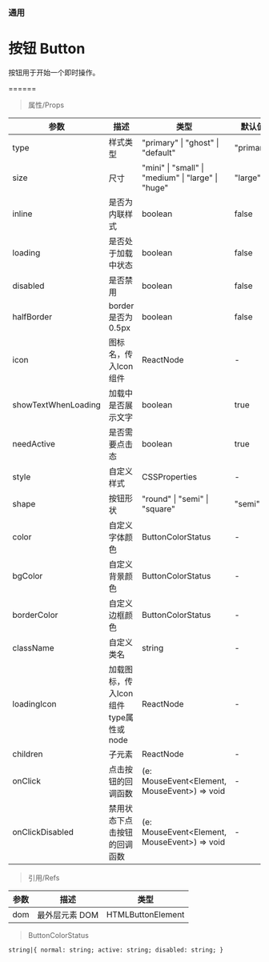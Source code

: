 ### 通用

# 按钮 Button

按钮用于开始一个即时操作。

======

> 属性/Props

|参数|描述|类型|默认值|
|----------|-------------|------|------|
|type|样式类型|"primary" \| "ghost" \| "default"|"primary"|
|size|尺寸|"mini" \| "small" \| "medium" \| "large" \| "huge"|"large"|
|inline|是否为内联样式|boolean|false|
|loading|是否处于加载中状态|boolean|false|
|disabled|是否禁用|boolean|false|
|halfBorder|border是否为0\.5px|boolean|false|
|icon|图标名，传入Icon组件|ReactNode|-|
|showTextWhenLoading|加载中是否展示文字|boolean|true|
|needActive|是否需要点击态|boolean|true|
|style|自定义样式|CSSProperties|-|
|shape|按钮形状|"round" \| "semi" \| "square"|"semi"|
|color|自定义字体颜色|ButtonColorStatus|-|
|bgColor|自定义背景颜色|ButtonColorStatus|-|
|borderColor|自定义边框颜色|ButtonColorStatus|-|
|className|自定义类名|string|-|
|loadingIcon|加载图标，传入Icon组件type属性或node|ReactNode|-|
|children|子元素|ReactNode|-|
|onClick|点击按钮的回调函数|(e: MouseEvent\<Element, MouseEvent\>) =\> void|-|
|onClickDisabled|禁用状态下点击按钮的回调函数|(e: MouseEvent\<Element, MouseEvent\>) =\> void|-|

> 引用/Refs

|参数|描述|类型|
|----------|-------------|------|
|dom|最外层元素 DOM|HTMLButtonElement|

> ButtonColorStatus

```
string|{ normal: string; active: string; disabled: string; }
```
